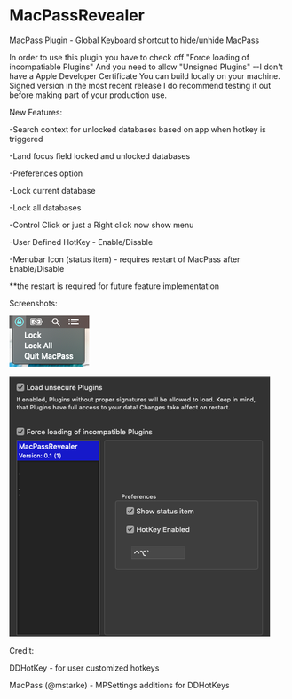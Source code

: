 # MacPassRevealer
MacPass Plugin - Global Keyboard shortcut to hide/unhide MacPass

In order to use this plugin you have to check off "Force loading of incompatiable Plugins"
And you need to allow "Unsigned Plugins" --I don't have a Apple Developer Certificate
You can build locally on your machine. Signed version in the most recent release
I do recommend testing it out before making part of your production use. 

New Features: 

-Search context for unlocked databases based on app when hotkey is triggered

-Land focus field locked and unlocked databases

-Preferences option

-Lock current database

-Lock all databases 

-Control Click or just a Right click now show menu

-User Defined HotKey - Enable/Disable 

-Menubar Icon (status item) - requires restart of MacPass after Enable/Disable

  **the restart is required for future feature implementation 



Screenshots:

![](menu-mpr.png)


![](pref-mpr.png)



Credit:

DDHotKey - for user customized hotkeys

MacPass (@mstarke) - MPSettings additions for DDHotKeys
